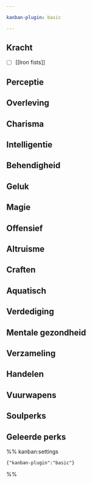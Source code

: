 ```yaml
---

kanban-plugin: basic

---
```


## Kracht

- [ ] [[Iron fists]]


## Perceptie



## Overleving



## Charisma



## Intelligentie



## Behendigheid



## Geluk



## Magie



## Offensief



## Altruisme



## Craften



## Aquatisch



## Verdediging



## Mentale gezondheid



## Verzameling



## Handelen



## Vuurwapens



## Soulperks



## Geleerde perks





%% kanban:settings
```
{"kanban-plugin":"basic"}
```
%%